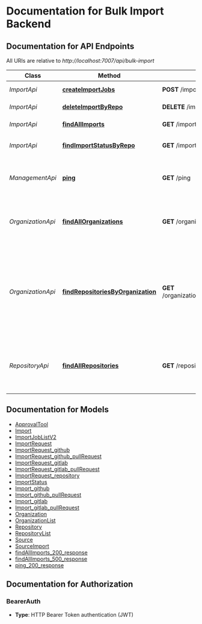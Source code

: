 # Documentation for Bulk Import Backend

<a name="documentation-for-api-endpoints"></a>

## Documentation for API Endpoints

All URIs are relative to _http://localhost:7007/api/bulk-import_

| Class             | Method                                                                                       | HTTP request                                           | Description                                                                                                                      |
| ----------------- | -------------------------------------------------------------------------------------------- | ------------------------------------------------------ | -------------------------------------------------------------------------------------------------------------------------------- |
| _ImportApi_       | [**createImportJobs**](Apis/ImportApi.md#createimportjobs)                                   | **POST** /imports                                      | Submit Import Jobs                                                                                                               |
| _ImportApi_       | [**deleteImportByRepo**](Apis/ImportApi.md#deleteimportbyrepo)                               | **DELETE** /import/by-repo                             | Delete Import by repository                                                                                                      |
| _ImportApi_       | [**findAllImports**](Apis/ImportApi.md#findallimports)                                       | **GET** /imports                                       | Fetch Import Jobs                                                                                                                |
| _ImportApi_       | [**findImportStatusByRepo**](Apis/ImportApi.md#findimportstatusbyrepo)                       | **GET** /import/by-repo                                | Get Import Status by repository                                                                                                  |
| _ManagementApi_   | [**ping**](Apis/ManagementApi.md#ping)                                                       | **GET** /ping                                          | Check the health of the Bulk Import backend router                                                                               |
| _OrganizationApi_ | [**findAllOrganizations**](Apis/OrganizationApi.md#findallorganizations)                     | **GET** /organizations                                 | Fetch Organizations accessible by Backstage Github Integrations                                                                  |
| _OrganizationApi_ | [**findRepositoriesByOrganization**](Apis/OrganizationApi.md#findrepositoriesbyorganization) | **GET** /organizations/{organizationName}/repositories | Fetch Repositories in the specified GitHub organization, provided it is accessible by any of the configured GitHub Integrations. |
| _RepositoryApi_   | [**findAllRepositories**](Apis/RepositoryApi.md#findallrepositories)                         | **GET** /repositories                                  | Fetch Organization Repositories accessible by Backstage Github Integrations                                                      |

<a name="documentation-for-models"></a>

## Documentation for Models

- [ApprovalTool](./Models/ApprovalTool.md)
- [Import](./Models/Import.md)
- [ImportJobListV2](./Models/ImportJobListV2.md)
- [ImportRequest](./Models/ImportRequest.md)
- [ImportRequest_github](./Models/ImportRequest_github.md)
- [ImportRequest_github_pullRequest](./Models/ImportRequest_github_pullRequest.md)
- [ImportRequest_gitlab](./Models/ImportRequest_gitlab.md)
- [ImportRequest_gitlab_pullRequest](./Models/ImportRequest_gitlab_pullRequest.md)
- [ImportRequest_repository](./Models/ImportRequest_repository.md)
- [ImportStatus](./Models/ImportStatus.md)
- [Import_github](./Models/Import_github.md)
- [Import_github_pullRequest](./Models/Import_github_pullRequest.md)
- [Import_gitlab](./Models/Import_gitlab.md)
- [Import_gitlab_pullRequest](./Models/Import_gitlab_pullRequest.md)
- [Organization](./Models/Organization.md)
- [OrganizationList](./Models/OrganizationList.md)
- [Repository](./Models/Repository.md)
- [RepositoryList](./Models/RepositoryList.md)
- [Source](./Models/Source.md)
- [SourceImport](./Models/SourceImport.md)
- [findAllImports_200_response](./Models/findAllImports_200_response.md)
- [findAllImports_500_response](./Models/findAllImports_500_response.md)
- [ping_200_response](./Models/ping_200_response.md)

<a name="documentation-for-authorization"></a>

## Documentation for Authorization

<a name="BearerAuth"></a>

### BearerAuth

- **Type**: HTTP Bearer Token authentication (JWT)
